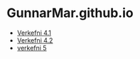 # GunnarMar.github.io
* [Verkefni 4.1](verk4/)
* [Verkefni 4.2](verk4/verkefni53.html)
* [verkefni 5](Skilavekefni_5/Skilaverkefni_5)
